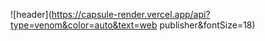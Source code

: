 ![header](https://capsule-render.vercel.app/api?type=venom&color=auto&text=web publisher&fontSize=18)

